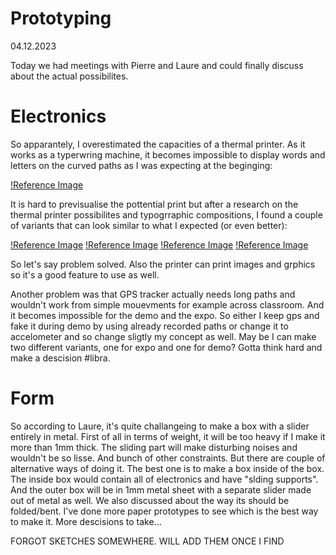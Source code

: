 # Prototyping

04.12.2023

Today we had meetings with Pierre and Laure and could finally discuss about the actual possibilites.

# Electronics

So apparantely, I overestimated the capacities of a thermal printer. As it works as a typerwring machine, it becomes impossible to display words and letters on the curved paths as I was expecting at the beginging:

[!Reference Image](/process/prototyping/2023-12-04/20231204_Expectations.JPG)

It is hard to previsualise the pottential print but after a research on the thermal printer possibilites and typogrraphic compositions, I found a couple of variants that can look similar to what I expected (or even better):

[!Reference Image](/process/prototyping/2023-12-04/20231204_Ref01.png)
[!Reference Image](/process/prototyping/2023-12-04/20231204_Ref02.png)
[!Reference Image](/process/prototyping/2023-12-04/20231204_Ref03.png)
[!Reference Image](/process/prototyping/2023-12-04/20231204_Ref04.png)

So let's say problem solved. Also the printer can print images and grphics so it's a good feature to use as well.

Another problem was that GPS tracker actually needs long paths and wouldn't work from simple mouevments for example across classroom. And it becomes impossible for the demo and the expo. So either I keep gps and fake it during demo by using already recorded paths or change it to accelometer and so change sligtly my concept as well. May be I can make two different variants, one for expo and one for demo? Gotta think hard and make a descision #libra.

# Form

So according to Laure, it's quite challangeing to make a box with a slider entirely in metal. First of all in terms of weight, it will be too heavy if I make it more than 1mm thick. The sliding part will make disturbing noises and wouldn't be so lisse. And bunch of other constraints.
But there are couple of alternative ways of doing it. The best one is to make a box inside of the box. The inside box would contain all of electronics and have "slding supports". And the outer box will be in 1mm metal sheet with a separate slider made out of metal as well.
We also discussed about the way its should be folded/bent. I've done more paper prototypes to see which is the best way to make it. More descisions to take...

FORGOT SKETCHES SOMEWHERE. WILL ADD THEM ONCE I FIND

